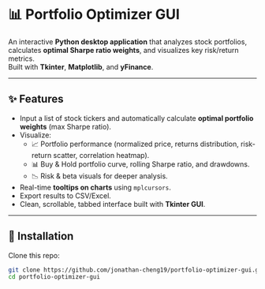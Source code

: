 # 📊 Portfolio Optimizer GUI

An interactive **Python desktop application** that analyzes stock portfolios, calculates **optimal Sharpe ratio weights**, and visualizes key risk/return metrics.  
Built with **Tkinter**, **Matplotlib**, and **yFinance**.

---

## ✨ Features
- Input a list of stock tickers and automatically calculate **optimal portfolio weights** (max Sharpe ratio).
- Visualize:
  - 📈 Portfolio performance (normalized price, returns distribution, risk-return scatter, correlation heatmap).
  - 📊 Buy & Hold portfolio curve, rolling Sharpe ratio, and drawdowns.
  - 📉 Risk & beta visuals for deeper analysis.
- Real-time **tooltips on charts** using `mplcursors`.
- Export results to CSV/Excel.
- Clean, scrollable, tabbed interface built with **Tkinter GUI**.

---

## 🚀 Installation

Clone this repo:
```bash
git clone https://github.com/jonathan-cheng19/portfolio-optimizer-gui.git
cd portfolio-optimizer-gui


